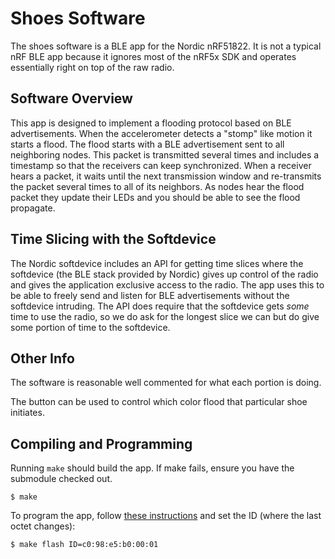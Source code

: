 Shoes Software
==============

The shoes software is a BLE app for the Nordic nRF51822. It is not a typical
nRF BLE app because it ignores most of the nRF5x SDK and operates essentially right
on top of the raw radio.

Software Overview
-----------------

This app is designed to implement a flooding protocol based on BLE advertisements.
When the accelerometer detects a "stomp" like motion it starts a flood. The
flood starts with a BLE advertisement sent to all neighboring nodes.
This packet is transmitted several times and includes a timestamp so that
the receivers can keep synchronized. When a receiver hears a packet,
it waits until the next transmission window and re-transmits the packet
several times to all of its neighbors. As nodes hear the flood packet
they update their LEDs and you should be able to see the flood propagate.

Time Slicing with the Softdevice
--------------------------------

The Nordic softdevice includes an API for getting time slices where the softdevice
(the BLE stack provided by Nordic) gives up control of the radio and gives the
application exclusive access to the radio. The app uses this to be able to freely
send and listen for BLE advertisements without the softdevice intruding.
The API does require that the softdevice gets _some_ time to use the radio, so
we do ask for the longest slice we can but do give some portion of time to the
softdevice.

Other Info
----------

The software is reasonable well commented for what each portion is doing.

The button can be used to control which color flood that particular shoe
initiates.


Compiling and Programming
-------------------------

Running `make` should build the app. If make fails, ensure you have the submodule
checked out.

    $ make

To program the app, follow [these instructions](https://github.com/lab11/nrf5x-base#program-a-nrf51822)
and set the ID (where the last octet changes):

    $ make flash ID=c0:98:e5:b0:00:01





